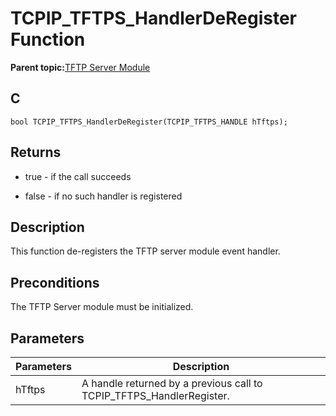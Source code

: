 # TCPIP\_TFTPS\_HandlerDeRegister Function

**Parent topic:**[TFTP Server Module](GUID-D76DC993-4CD3-4C65-92DB-14DEAB57BB27.md)

## C

```
bool TCPIP_TFTPS_HandlerDeRegister(TCPIP_TFTPS_HANDLE hTftps); 
```

## Returns

-   true - if the call succeeds

-   false - if no such handler is registered


## Description

This function de-registers the TFTP server module event handler.

## Preconditions

The TFTP Server module must be initialized.

## Parameters

|Parameters|Description|
|----------|-----------|
|hTftps|A handle returned by a previous call to TCPIP\_TFTPS\_HandlerRegister.|

